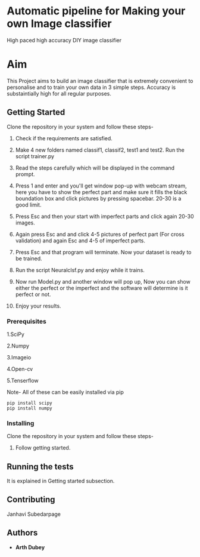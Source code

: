# Automatic pipeline for Making your own Image classifier
High paced high accuracy DIY image classifier
# Aim

This Project aims to build an image classifier that is extremely convenient to personalise and to train your own data in 3 simple steps. Accuracy is substaintially high for all regular purposes.

## Getting Started

Clone the repository in your system and follow these steps-
1. Check if the requirements are satisfied.

2. Make 4 new folders named classif1, classif2, test1 and test2. Run the script trainer.py

3. Read the steps carefully which will be displayed in the command prompt.

4. Press 1 and enter and you'll get window pop-up with webcam stream, here you have to show the perfect part and make sure it fills the black boundation box and click pictures by pressing spacebar. 20-30 is a good limit.

5. Press Esc and then your start with imperfect parts and click again 20-30 images.

6. Again press Esc and and click 4-5 pictures of perfect part (For cross validation) and again Esc and 4-5 of imperfect parts.

7. Press Esc and that program will terminate. Now your dataset is ready to be trained.

9. Run the script Neuralclsf.py and enjoy while it trains.

10. Now run Model.py and another window will pop up, Now you can show either the perfect or the imperfect and the software will determine is it perfect or not.

11. Enjoy your results.


### Prerequisites

1.SciPy 

2.Numpy 

3.Imageio 

4.Open-cv

5.Tenserflow

Note- All of these can be easily installed via pip

```
pip install scipy
pip install numpy
```

### Installing

Clone the repository in your system and follow these steps-
1. Follow getting started.

## Running the tests

It is explained in Getting started subsection.


## Contributing

Janhavi Subedarpage
## Authors

* **Arth Dubey** 
